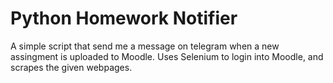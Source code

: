 # Python Homework Notifier
A simple script that send me a message on telegram when a new assingment is uploaded to Moodle.
Uses Selenium to login into Moodle, and scrapes the given webpages.
